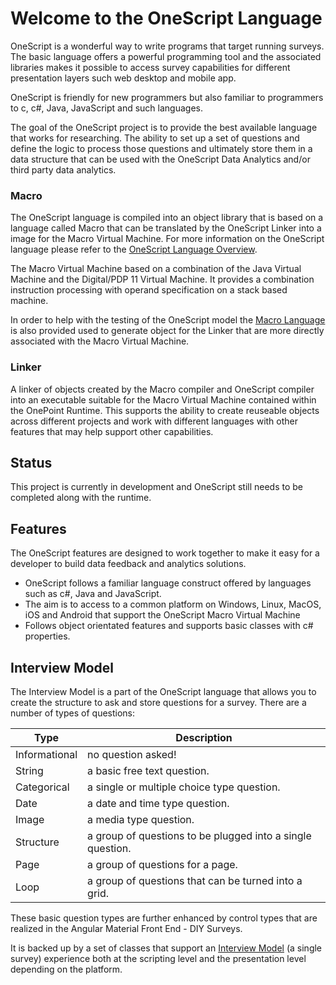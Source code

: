 # Welcome to the OneScript Language
OneScript is a wonderful way to write programs that target running surveys. The basic language offers a powerful programming tool and the associated libraries makes it possible to access survey capabilities for different presentation layers such web desktop and mobile app.

OneScript is friendly for new programmers but also familiar to programmers to c, c#, Java, JavaScript and such languages. 

The goal of the OneScript project is to provide the best available language that works for researching. The ability to set up a set of questions and define the logic to process those  questions and ultimately store them in a data structure that can be used with the OneScript Data Analytics and/or third party data analytics.

### Macro
The OneScript language is compiled into an object library that is based on a language called Macro that can be translated by the OneScript Linker into a image for the Macro Virtual Machine. For more information on the OneScript language please refer to the [OneScript Language Overview](docs/OneScript.md).

The Macro Virtual Machine based on a combination of the Java Virtual Machine and the Digital/PDP 11 Virtual Machine. It provides a combination instruction processing with operand specification on a stack based machine.

In order to help with the testing of the OneScript model the [Macro Language](docs/Macro.md) is also provided used to generate object for the Linker that are more directly associated with the Macro Virtual Machine.

### Linker
A linker of objects created by the Macro compiler and OneScript compiler into an executable suitable for the Macro Virtual Machine contained within the OnePoint Runtime. This supports the ability to create reuseable objects across different projects and work with different languages with other features that may help support other capabilities.


## Status
This project is currently in development and OneScript still needs to be completed along with the runtime.

## Features
The OneScript features are designed to work together to make it easy for a developer to build data feedback 
and analytics solutions.

* OneScript follows a familiar language construct offered by languages such as c#, Java and JavaScript.
* The aim is to access to a common platform on Windows, Linux, MacOS, iOS and Android that support the OneScript Macro Virtual Machine
* Follows object orientated features and supports basic classes with c# properties.

## Interview Model
The Interview Model is a part of the OneScript language that allows you to create the structure to ask and store questions for a survey. There are a number of types of questions:

Type | Description
---- | -----------
Informational | no question asked!
String | a basic free text question.
Categorical | a single or multiple choice type question.
Date | a date and time type question.
Image | a media type question.
Structure | a group of questions to be plugged into a single question.
Page | a group of questions for a page.
Loop | a group of questions that can be turned into a grid.

These basic question types are further enhanced by control types that are realized in the Angular Material Front End - DIY Surveys.

It is backed up by a set of classes that support an [Interview Model](docs/InterviewModel.md) (a single survey) experience both at the scripting level and the presentation level depending on the platform.